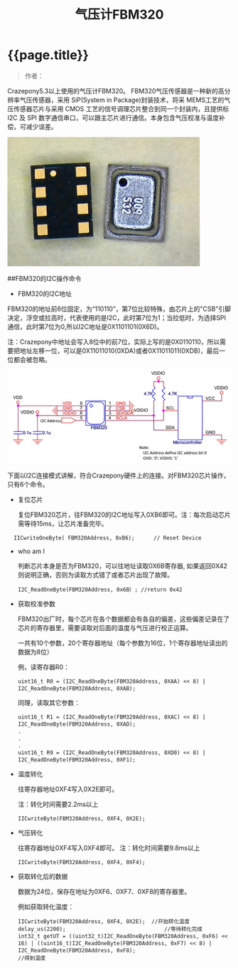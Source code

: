 ﻿---
layout: wiki
title: 气压计FBM320
---

# {{page.title}}

> 作者： 

Crazepony5.3以上使用的气压计FBM320。
FBM320气压传感器是一种新的高分辨率气压传感器，采用 SiP(System in Package)封装技术，将采 MEMS工艺的气压传感器芯片与采用 CMOS 工艺的信号调理芯片整合到同一个封装内，且提供标I2C 及 SPI 数字通信串口，可以跟主芯片进行通信。本身包含气压校准与温度补偿，可减少误差。

![](/assets/img/FBM320-1.jpg)

##FBM320的I2C操作命令
* FBM320的I2C地址

FBM320的地址前6位固定，为“110110”，第7位比较特殊，由芯片上的"CSB"引脚决定，浮空或拉高时，代表使用的是I2C，此时第7位为1；当拉低时，为选择SPI通信，此时第7位为0,所以I2C地址是0X1101101(0X6D)。

  注：Crazepony中地址会写入8位中的前7位，实际上写的是0X0110110，所以需要把地址左移一位，可以是0X11011010(0XDA)或者0X11011011(0XDB)，最后一位都会被忽略。

![](/assets/img/FBM320-2.jpg)

下面以I2C连接模式讲解，符合Crazepony硬件上的连接。对FBM320芯片操作，只有6个命令。

* 复位芯片

  复位FBM320芯片，往FBM320的I2C地址写入0XB6即可。注：每次启动芯片需等待15ms，让芯片准备完毕。
~~~
  IICwriteOneByte( FBM320Address, 0xB6);      // Reset Device
~~~
* who am I

  判断芯片本身是否为FBM320，可以往地址读取0X6B寄存器, 如果返回0X42则说明正确，否则为读取方式错了或者芯片出现了故障。

  ~~~
  I2C_ReadOneByte(FBM320Address, 0x6B）;	//return 0x42
  ~~~


* 获取校准参数

  FBM320出厂时，每个芯片在各个数据都会有各自的偏差，这些偏差记录在了芯片的寄存器里，需要读取对后面的温度与气压进行校正运算。

  一共有10个参数，20个寄存器地址（每个参数为16位，1个寄存器地址读出的数据为8位）

  例，读寄存器R0：

  ~~~
  uint16_t R0 = (I2C_ReadOneByte(FBM320Address, 0XAA) << 8) | I2C_ReadOneByte(FBM320Address, 0XAB);
  ~~~

  同理，读取其它参数：

  ~~~
  uint16_t R1 = (I2C_ReadOneByte(FBM320Address, 0XAC) << 8) | I2C_ReadOneByte(FBM320Address, 0XAD);
  .
  .
  .
  uint16_t R9 = (I2C_ReadOneByte(FBM320Address, 0XD0) << 8) | I2C_ReadOneByte(FBM320Address, 0XF1);
  ~~~

* 温度转化

  往寄存器地址0XF4写入0X2E即可。

  注：转化时间需要2.2ms以上

  ~~~
  IICwriteByte(FBM320Address, 0XF4, 0X2E);
  ~~~


* 气压转化

  往寄存器地址0XF4写入0XF4即可。
  注：转化时间需要9.8ms以上
  ~~~
  IICwriteByte(FBM320Address, 0XF4, 0XF4);
  ~~~


* 获取转化后的数据

  数据为24位，保存在地址为0XF6、0XF7、0XF8的寄存器里。

  例如获取转化温度：

  ~~~
  IICwriteByte(FBM320Address, 0XF4, 0X2E);	//开始转化温度
  delay_us(2200);								//等待转化完成
  int32_t getUT = ((uint32_t)I2C_ReadOneByte(FBM320Address, 0xF6) << 16) | ((uint16_t)I2C_ReadOneByte(FBM320Address, 0xF7) << 8) | I2C_ReadOneByte(FBM320Address, 0xF8);										//得到温度
  ~~~
